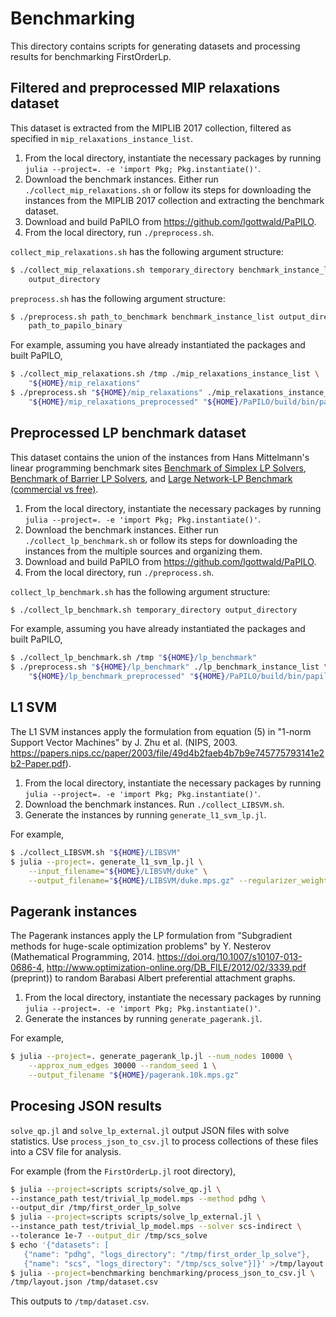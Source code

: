 # Benchmarking

This directory contains scripts for generating datasets and processing results
for benchmarking FirstOrderLp.

## Filtered and preprocessed MIP relaxations dataset

This dataset is extracted from the MIPLIB 2017 collection, filtered as specified
in `mip_relaxations_instance_list`.

1. From the local directory, instantiate the necessary packages by running
   `julia --project=. -e 'import Pkg; Pkg.instantiate()'`.
2. Download the benchmark instances. Either run
   `./collect_mip_relaxations.sh` or follow its steps for downloading the
   instances from the MIPLIB 2017 collection and extracting the benchmark
   dataset.
3. Download and build PaPILO from https://github.com/lgottwald/PaPILO.
4. From the local directory, run `./preprocess.sh`.

`collect_mip_relaxations.sh` has the following argument structure:

```sh
$ ./collect_mip_relaxations.sh temporary_directory benchmark_instance_list \
    output_directory
```

`preprocess.sh` has the following argument structure:

```sh
$ ./preprocess.sh path_to_benchmark benchmark_instance_list output_directory \
    path_to_papilo_binary
```

For example, assuming you have already instantiated the packages and built
PaPILO,

```sh
$ ./collect_mip_relaxations.sh /tmp ./mip_relaxations_instance_list \
    "${HOME}/mip_relaxations"
$ ./preprocess.sh "${HOME}/mip_relaxations" ./mip_relaxations_instance_list \
    "${HOME}/mip_relaxations_preprocessed" "${HOME}/PaPILO/build/bin/papilo"
```

## Preprocessed LP benchmark dataset

This dataset contains the union of the instances from Hans Mittelmann's
linear programming benchmark sites
[Benchmark of Simplex LP Solvers](http://plato.asu.edu/ftp/lpsimp.html),
[Benchmark of Barrier LP Solvers](http://plato.asu.edu/ftp/lpbar.html), and
[Large Network-LP Benchmark (commercial vs
 free)](http://plato.asu.edu/ftp/network.html).

1. From the local directory, instantiate the necessary packages by running
   `julia --project=. -e 'import Pkg; Pkg.instantiate()'`.
2. Download the benchmark instances. Either run
   `./collect_lp_benchmark.sh` or follow its steps for downloading the
   instances from the multiple sources and organizing them.
3. Download and build PaPILO from https://github.com/lgottwald/PaPILO.
4. From the local directory, run `./preprocess.sh`.

`collect_lp_benchmark.sh` has the following argument structure:

```sh
$ ./collect_lp_benchmark.sh temporary_directory output_directory
```

For example, assuming you have already instantiated the packages and built
PaPILO,

```sh
$ ./collect_lp_benchmark.sh /tmp "${HOME}/lp_benchmark"
$ ./preprocess.sh "${HOME}/lp_benchmark" ./lp_benchmark_instance_list \
    "${HOME}/lp_benchmark_preprocessed" "${HOME}/PaPILO/build/bin/papilo"
```

## L1 SVM

The L1 SVM instances apply the formulation from equation (5) in "1-norm Support
Vector Machines" by J. Zhu et al. (NIPS, 2003.
https://papers.nips.cc/paper/2003/file/49d4b2faeb4b7b9e745775793141e2b2-Paper.pdf).

1. From the local directory, instantiate the necessary packages by running
   `julia --project=. -e 'import Pkg; Pkg.instantiate()'`.
2. Download the benchmark instances. Run
   `./collect_LIBSVM.sh`.
3. Generate the instances by running `generate_l1_svm_lp.jl`.

For example,

```sh
$ ./collect_LIBSVM.sh "${HOME}/LIBSVM"
$ julia --project=. generate_l1_svm_lp.jl \
    --input_filename="${HOME}/LIBSVM/duke" \
    --output_filename="${HOME}/LIBSVM/duke.mps.gz" --regularizer_weight=1.0
```

## Pagerank instances

The Pagerank instances apply the LP formulation from "Subgradient methods for
huge-scale optimization problems" by Y. Nesterov (Mathematical Programming,
2014. https://doi.org/10.1007/s10107-013-0686-4,
http://www.optimization-online.org/DB_FILE/2012/02/3339.pdf (preprint)) to
random Barabasi Albert preferential attachment graphs.

1. From the local directory, instantiate the necessary packages by running
   `julia --project=. -e 'import Pkg; Pkg.instantiate()'`.
2. Generate the instances by running `generate_pagerank.jl`.

For example,

```sh
$ julia --project=. generate_pagerank_lp.jl --num_nodes 10000 \
    --approx_num_edges 30000 --random_seed 1 \
    --output_filename "${HOME}/pagerank.10k.mps.gz"
```
## Procesing JSON results

`solve_qp.jl` and `solve_lp_external.jl` output JSON files with solve
statistics. Use `process_json_to_csv.jl` to process collections of these files
into a CSV file for analysis.

For example (from the `FirstOrderLp.jl` root directory),

```sh
$ julia --project=scripts scripts/solve_qp.jl \
--instance_path test/trivial_lp_model.mps --method pdhg \
--output_dir /tmp/first_order_lp_solve
$ julia --project=scripts scripts/solve_lp_external.jl \
--instance_path test/trivial_lp_model.mps --solver scs-indirect \
--tolerance 1e-7 --output_dir /tmp/scs_solve
$ echo '{"datasets": [
   {"name": "pdhg", "logs_directory": "/tmp/first_order_lp_solve"},
   {"name": "scs", "logs_directory": "/tmp/scs_solve"}]}' >/tmp/layout.json
$ julia --project=benchmarking benchmarking/process_json_to_csv.jl \
/tmp/layout.json /tmp/dataset.csv
```

This outputs to `/tmp/dataset.csv`.
